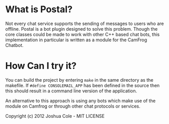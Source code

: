 # What is Postal?

Not every chat service supports the sending of messages to users who are offline. Postal is a bot plugin designed to solve this problem. Though the core classes could be made to work with other C++ based chat bots, this implementation in particular is written as a module for the CamFrog Chatbot.

# How Can I try it?

You can build the project by entering ``make`` in the same directory as the makefile. If ``#define CONSOLEMAIL_APP`` has been defined in the source then this should result in a command line version of the application.

An alternative to this approach is using any bots which make use of the module on Camfrog or through other chat protocols or services.

Copyright (c) 2012 Joshua Cole - MIT LICENSE